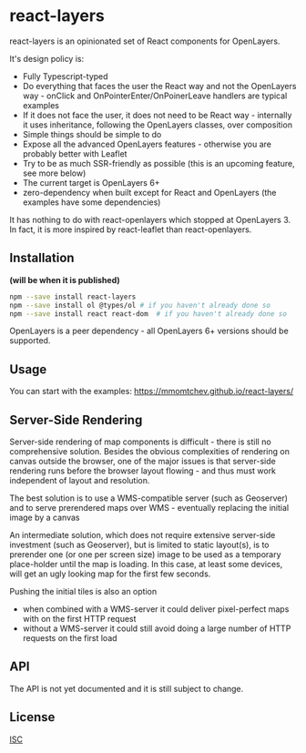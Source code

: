 # react-layers

react-layers is an opinionated set of React components for OpenLayers.

It's design policy is:
* Fully Typescript-typed
* Do everything that faces the user the React way and not the OpenLayers way - onClick and OnPointerEnter/OnPoinerLeave handlers are typical examples
* If it does not face the user, it does not need to be React way - internally it uses inheritance, following the OpenLayers classes, over composition
* Simple things should be simple to do
* Expose all the advanced OpenLayers features - otherwise you are probably better with Leaflet
* Try to be as much SSR-friendly as possible (this is an upcoming feature, see more below)
* The current target is OpenLayers 6+
* zero-dependency when built except for React and OpenLayers (the examples have some dependencies)

It has nothing to do with react-openlayers which stopped at OpenLayers 3. In fact, it is more inspired by react-leaflet than react-openlayers.

## Installation

**(will be when it is published)**
```bash
npm --save install react-layers
npm --save install ol @types/ol # if you haven't already done so
npm --save install react react-dom  # if you haven't already done so
```

OpenLayers is a peer dependency - all OpenLayers 6+ versions should be supported.

## Usage

You can start with the examples:
<https://mmomtchev.github.io/react-layers/>

## Server-Side Rendering

Server-side rendering of map components is difficult - there is still no comprehensive solution. Besides the obvious complexities of rendering on canvas outside the browser, one of the major issues is that server-side rendering runs before the browser layout flowing - and thus must work independent of layout and resolution.

The best solution is to use a WMS-compatible server (such as Geoserver) and to serve prerendered maps over WMS - eventually replacing the initial image by a canvas

An intermediate solution, which does not require extensive server-side investment (such as Geoserver), but is limited to static layout(s), is to prerender one (or one per screen size) image to be used as a temporary place-holder until the map is loading. In this case, at least some devices, will get an ugly looking map for the first few seconds.

Pushing the initial tiles is also an option
* when combined with a WMS-server it could deliver pixel-perfect maps with on the first HTTP request
* without a WMS-server it could still avoid doing a large number of HTTP requests on the first load

## API

The API is not yet documented and it is still subject to change.

## License
[ISC](https://choosealicense.com/licenses/isc/)